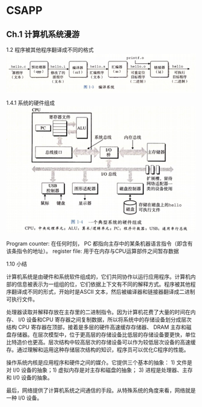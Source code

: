 # CSAPP

## Ch.1 计算机系统漫游

1.2 程序被其他程序翻译成不同的格式
![编译系统](./compile.PNG)

1.4.1 系统的硬件组成
![一个典型系统的硬件组成](./hardware.PNG)

Program counter: 在任何时刻， PC 都指向主存中的某条机器语言指令（即含有该条指令的地址）。
register file: 用于在内存与CPU运算部件之间暂存数据

1.10 小结

计算机系统是由硬件和系统软件组成的，它们共同协作以运行应用程序。计算机内部的信息被表示为一组组的位，它们依据上下文有不同的解释方式。程序被其他程序翻译成不同的形式，开始时是ASCII 文本，然后被编译器和链接器翻译成二进制可执行文件。

处理器读取并解释存放在主存里的二进制指令。因为计算机花费了大量的时间在内存、 I/0 设备和CPU 寄存器之间复制数据，所以将系统中的存储设备划分成层次结构 CPU 寄存器在顶部，接着是多层的硬件高速缓存存储器、 DRAM 主存和磁盘存储器。在层次模型中，位于更高层的存储设备比低层的存储设备要更快，单位比特造价也更高。层次结构中较高层次的存储设备可以作为较低层次设备的高速缓存。通过理解和运用这种存储层次结构的知识，程序员可以优化C程序的性能。

操作系统内核是应用程序和硬件之间的媒介。它提供三个基本的抽象： 1) 文件是对 I/0 设备的抽象；1) 虚拟内存是对主存和磁盘的抽象； 3) 进程是处理器、主存和 I/0 设备的抽象。

最后，网络提供了计算机系统之间通信的手段。从特殊系统的角度来看，网络就是一种 I/0 设备。

